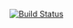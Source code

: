 [![Build Status](https://travis-ci.org/margoussian/docker-go-build-test.svg?branch=master)](https://travis-ci.org/margoussian/docker-go-build-test)
